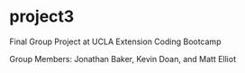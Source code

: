 # project3
Final Group Project at UCLA Extension Coding Bootcamp 

Group Members: Jonathan Baker, Kevin Doan, and Matt Elliot